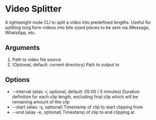 # Video Splitter

A lightweight node CLI to split a video into predefined lengths. Useful for splitting long form videos into bite sized pieces to be sent via iMessage, WhatsApp, etc.

## Arguments
1. Path to video file source
2. (Optional, default: current directory) Path to output to


## Options
* --interval (alias -i, optional, default: 05:00 / 5 minutes)
    Duration definition for each clip length, excluding final clip which will be remaining amount of the clip
* --start (alias -s, optional)
    Timestamp of clip to start clipping from
* --end (alias -e, optional)
    Timestamp of clip to end clipping at